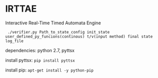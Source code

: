 # IRTTAE
Interactive Real-Time Timed Automata Engine

     ./verifier.py Path_to_state_config init_state user_defined_py_funcions(continous) t/v(input method) final state log_file


dependencies: python 2.7, pyttsx

install pyttsx: `pip install pyttsx`

install pip: `apt-get install -y python-pip`


